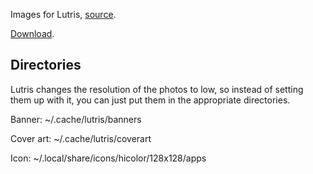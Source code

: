 Images for Lutris, [source](https://twitter.com/r5reloaded).

[Download](https://github.com/begin-theadventure/lutris-scripts/releases/download/R5Reloaded/R5ReloadedImagesLutris.zip).

## Directories
Lutris changes the resolution of the photos to low, so instead of setting them up with it, you can just put them in the appropriate directories.

Banner: ~/.cache/lutris/banners

Cover art: ~/.cache/lutris/coverart

Icon: ~/.local/share/icons/hicolor/128x128/apps
